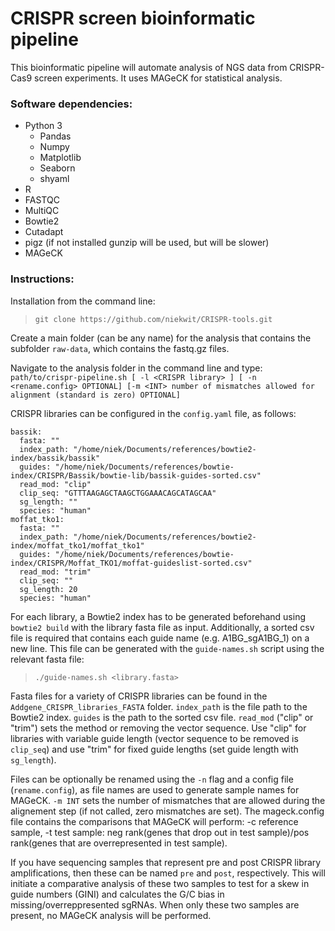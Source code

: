 # CRISPR screen bioinformatic pipeline


This bioinformatic pipeline will automate analysis of NGS data from CRISPR-Cas9 screen experiments. It uses MAGeCK for statistical analysis.

### Software dependencies:
- Python 3
	- Pandas
	- Numpy
	- Matplotlib
	- Seaborn
	- shyaml
- R
- FASTQC
- MultiQC
- Bowtie2 
- Cutadapt
- pigz (if not installed gunzip will be used, but will be slower)
- MAGeCK

### Instructions:

Installation from the command line:
> `git clone https://github.com/niekwit/CRISPR-tools.git`

Create a main folder (can be any name) for the analysis that contains the subfolder `raw-data`, which contains the fastq.gz files.

Navigate to the analysis folder in the command line and type: `path/to/crispr-pipeline.sh [ -l <CRISPR library> ] [ -n <rename.config> OPTIONAL] [-m <INT> number of mismatches allowed for alignment (standard is zero) OPTIONAL]`

CRISPR libraries can be configured in the `config.yaml` file, as follows:
```
bassik:
  fasta: ""
  index_path: "/home/niek/Documents/references/bowtie2-index/bassik/bassik"
  guides: "/home/niek/Documents/references/bowtie-index/CRISPR/Bassik/bowtie-lib/bassik-guides-sorted.csv"
  read_mod: "clip"
  clip_seq: "GTTTAAGAGCTAAGCTGGAAACAGCATAGCAA"
  sg_length: ""
  species: "human"
moffat_tko1:
  fasta: ""
  index_path: "/home/niek/Documents/references/bowtie2-index/moffat_tko1/moffat_tko1"
  guides: "/home/niek/Documents/references/bowtie-index/CRISPR/Moffat_TKO1/moffat-guideslist-sorted.csv"
  read_mod: "trim"
  clip_seq: ""
  sg_length: 20
  species: "human"
```
For each library, a Bowtie2 index has to be generated beforehand using `bowtie2 build` with the library fasta file as input. Additionally, a sorted csv file is required that contains each guide name (e.g. A1BG_sgA1BG_1) on a new line. This file can be generated with the `guide-names.sh` script using the relevant fasta file: 
> `./guide-names.sh <library.fasta>`

Fasta files for a variety of CRISPR libraries can be found in the `Addgene_CRISPR_libraries_FASTA` folder.
`index_path` is the file path to the Bowtie2 index. `guides` is the path to the sorted csv file. `read_mod` ("clip" or "trim") sets the method or removing the vector sequence. Use "clip" for libraries with variable guide length (vector sequence to be removed is `clip_seq`) and use "trim" for fixed guide lengths (set guide length with `sg_length`).

Files can be optionally be renamed using the `-n` flag and a config file (`rename.config`), as file names are used to generate sample names for MAGeCK. `-m INT` sets the number of mismatches that are allowed during the alignement step (if not called, zero mismatches are set).
The mageck.config file contains the comparisons that MAGeCK will perform: -c reference sample, -t test sample: neg rank(genes that drop out in test sample)/pos rank(genes that are overrepresented in test sample).

If you have sequencing samples that represent pre and post CRISPR library amplifications, then these can be named `pre` and `post`, respectively. This will initiate a comparative analysis of these two samples to test for a skew in guide numbers (GINI) and calculates the G/C bias in missing/overreppresented sgRNAs. When only these two samples are present, no MAGeCK analysis will be performed.
